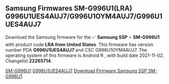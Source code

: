 <h2>Samsung Firmwares SM-G996U1(LRA) G996U1UES4AUJ7/G996U1OYM4AUJ7/G996U1UES4AUJ7</h2>
Download the Samsung firmware for the ✅ <strong>Samsung SSP </strong> ⭐ <strong>SM-G996U1</strong> with product code <strong>LRA</strong> <strong> from United States</strong>. This firmware has version number PDA <strong>G996U1UES4AUJ7</strong> and CSC G996U1OYM4AUJ7. The operating system of this firmware is Android R , with build date 2021-11-02. Changelist <strong>22265714</strong>.


[SM-G996U1](https://samfirm.shop/samsung/model/SM-G996U1)
[G996U1UES4AUJ7](https://samfirm.shop/samsung/pda/G996U1UES4AUJ7)
[Download Firmware Samsung SSP SM-G996U1](https://samfirm.shop/samsung/firmware/470434)
